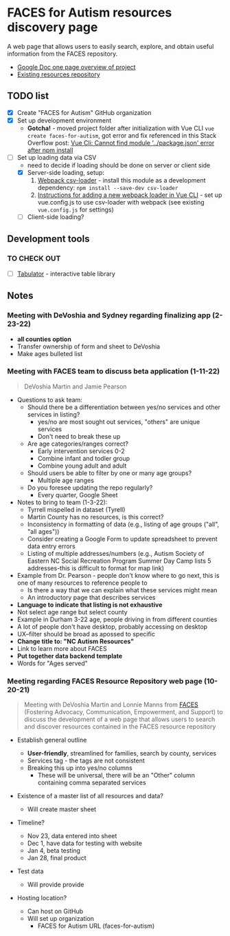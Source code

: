 # FACES for Autism resources discovery page

A web page that allows users to easily search, explore, and obtain useful information from the FACES repository.

* [Google Doc one page overview of project](https://docs.google.com/document/d/1KlKxKdnFELUICNoxMJzMVdpM-EL18WEtXUFq_VVMu2M/edit?usp=sharing)
* [Existing resources repository](https://sites.google.com/ncsu.edu/facesprogram/resources)

## TODO list

* [x] Create "FACES for Autism" GitHub organization
* [x] Set up development environment
  * **Gotcha!** - moved project folder after initialization with Vue CLI `vue create faces-for-autism`, got error and fix referenced in this Stack Overflow post: [Vue Cli: Cannot find module '../package.json' error after npm install](https://stackoverflow.com/questions/54386941/vue-cli-cannot-find-module-package-json-error-after-npm-install)
* [ ] Set up loading data via CSV
  * need to decide if loading should be done on server or client side
  * [x] Server-side loading, setup:
    1. [Webpack csv-loader](https://github.com/theplatapi/csv-loader) - install this module as a development dependency: `npm install --save-dev csv-loader`
    1. [Instructions for adding a new webpack loader in Vue CLI](https://cli.vuejs.org/guide/webpack.html#adding-a-new-loader) - set up vue.config.js to use csv-loader with webpack (see existing `vue.config.js` for settings)
  * [ ] Client-side loading?

## Development tools

### TO CHECK OUT

* [ ] [Tabulator](http://tabulator.info/) - interactive table library

## Notes

### Meeting with DeVoshia and Sydney regarding finalizing app (2-23-22)

* **all counties option**
* Transfer ownership of form and sheet to DeVoshia
* Make ages bulleted list

### Meeting with FACES team to discuss beta application (1-11-22)

> DeVoshia Martin and Jamie Pearson

* Questions to ask team:
  * Should there be a differentiation between yes/no services and other services in listing?
    * yes/no are most sought out services, "others" are unique services
    * Don't need to break these up
  * Are age categories/ranges correct?
    * Early intervention services 0-2
    * Combine infant and todler group
    * Combine young adult and adult
  * Should users be able to filter by one or many age groups?
    * Multiple age ranges
  * Do you foresee updating the repo regularly?
    * Every quarter, Google Sheet
* Notes to bring to team (1-3-22):
  * Tyrrell mispelled in dataset (Tyrell)
  * Martin County has no resources, is this correct?
  * Inconsistency in formatting of data (e.g., listing of age groups ("all", "all ages"))
  * Consider creating a Google Form to update spreadsheet to prevent data entry errors
  * Listing of multiple addresses/numbers (e.g., Autism Society of Eastern NC Social Recreation Program Summer Day Camp lists 5 addresses-this is difficult to format for map link)
* Example from Dr. Pearson - people don't know where to go next, this is one of many resources to reference people to
  * Is there a way that we can explain what these services might mean
  * An introductory page that describes services
* **Language to indicate that listing is not exhaustive**
* Not select age range but select county
* Example in Durham 3-22 age, people driving in from different counties
* A lot of people don't have desktop, probably accessing on desktop
* UX–filter should be broad as apossed to specific
* **Change title to: "NC Autism Resources"**
* Link to learn more about FACES
* **Put together data backend template**
* Words for "Ages served"

### Meeting regarding FACES Resource Repository web page (10-20-21)

> Meeting with DeVoshia Martin and Lonnie Manns from [FACES](https://sites.google.com/ncsu.edu/facesprogram/home) (Fostering Advocacy, Communication, Empowerment, and Support) to discuss the development of a web page that allows users to search and discover resources contained in the FACES resource repository

* Establish general outline
  * **User-friendly**, streamlined for families, search by county, services
  * Services tag - the tags are not consistent
  * Breaking this up into yes/no columns
    * These will be universal, there will be an "Other" column containing comma separated services
  
* Existence of a master list of all resources and data?
  * Will create master sheet
* Timeline?
  * Nov 23, data entered into sheet
  * Dec 1, have data for testing with website
  * Jan 4, beta testing
  * Jan 28, final product
* Test data
  * Will provide provide
* Hosting location?
  * Can host on GitHub
  * Will set up organization
    * FACES for Autism URL (faces-for-autism)